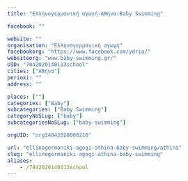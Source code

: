 ```yaml
---
title: "Ελληνογερμανική αγωγή-Αθήνα-Baby Swimming"

facebook: ""

website: ""
organisation: "Ελληνογερμανική αγωγή"
facebookorg: "https://www.facebook.com/ydria/"
websiteorg: "www.baby-swimming.gr/"
UID: "7042020140113school"
cities: ["Αθήνα"]
perioxi: ""
address: ""

places: [""]
categories: ["Baby"]
subcategories: ["Baby Swimming"]
categoryNoSLug: ["baby"]
subcategoriesNoSLug: ["baby-swimming"]

orgUID: "org14042020000210"

url: "ellinogermaniki-agogi-athina-baby-swimming/athina"
slug: "ellinogermaniki-agogi-athina-baby-swimming"
aliases:
    - /7042020140113school
---
```





